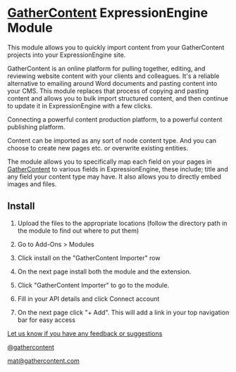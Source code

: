 
[GatherContent](https://gathercontent.com) ExpressionEngine Module
===========================================

This module allows you to quickly import content from your GatherContent projects into your ExpressionEngine site.

GatherContent is an online platform for pulling together, editing, and reviewing website content with your clients and colleagues. It's a reliable alternative to emailing around Word documents and pasting content into your CMS. This module replaces that process of copying and pasting content and allows you to bulk import structured content, and then continue to update it in ExpressionEngine with a few clicks.

Connecting a powerful content production platform, to a powerful content publishing platform.

Content can be imported as any sort of node content type. And you can choose to create new pages etc. or overwrite existing entities.

The module allows you to specifically map each field on your pages in [GatherContent](https://gathercontent.com) to various fields in ExpressionEngine, these include; title and any field your content type may have. It also allows you to directly embed images and files.


## Install

1.	Upload the files to the appropriate locations (follow the directory path in the module to find out where to put them)

2.	Go to Add-Ons > Modules

3.	Click install on the "GatherContent Importer" row

4.	On the next page install both the module and the extension.

5.	Click "GatherContent Importer" to go to the module.

6.	Fill in your API details and click Connect account

7.	On the next page click "+ Add". This will add a link in your top navigation bar for easy access


[Let us know if you have any feedback or suggestions](mailto:support@gathercontent.com)


[@gathercontent](http://twitter.com/gathercontent)

[mat@gathercontent.com](mailto:mat@gathercontent.com)